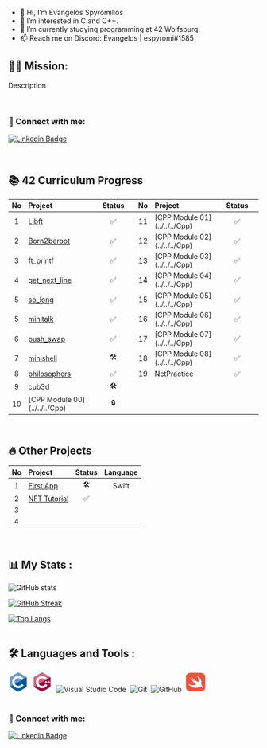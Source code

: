 - 👋 Hi, I’m Evangelos Spyromilios
- 👀 I’m interested in C and C++.
- 🌱 I’m currently studying programming at 42 Wolfsburg.
- 📫 Reach me on Discord: Evangelos | espyromi#1585


##  :man_technologist: Mission:
Description

<br />

### :link: Connect with me:

[![Linkedin Badge](https://img.shields.io/badge/-Evangelos_Spyromilios-blue?style=flat&logo=Linkedin&logoColor=white)](https://www.linkedin.com/in/evangelos-spyromilios-52137822b/)

</a>

<br />

## 📚 42 Curriculum Progress
| No  | Project                                    | Status |   | No  | Project                                 | Status |   |
| :-: | :----------------------------------------- | :----: | - | :-: | :---------------------------------------| :----: | - | 
| 1   | [Libft](../../../libft)                    | ✅     |   | 11  | [CPP Module 01] (../../../Cpp)          | ✅      |   |  
| 2   | [Born2beroot](../../../born2beroot)        | ✅     |   | 12  | [CPP Module 02] (../../../Cpp)          | ✅      |   |
| 3   | [ft_printf](../../../ft_printf)            | ✅     |   | 13  | [CPP Module 03] (../../../Cpp)          | ✅      |   | 
| 4   | [get_next_line](../../../get_next_line)    | ✅     |   | 14  | [CPP Module 04] (../../../Cpp)          | ✅      |   |  
| 5   | [so_long](../../../so_long)                | ✅     |   | 15  | [CPP Module 05] (../../../Cpp)          | ✅      |   |   
| 5   | [minitalk](../../../minitalk)              | ✅     |   | 16  | [CPP Module 06] (../../../Cpp)          | ✅      |   |     
| 6   | [push_swap](../../../push_swap)            | ✅     |   | 17  | [CPP Module 07] (../../../Cpp)          | ✅      |   |                          
| 7   | [minishell](../../../minishell)            | 🛠️     |   | 18  | [CPP Module 08] (../../../Cpp)          | ✅      |   |                             
| 8   | [philosophers](../../../Philosophers)      | ✅     |   | 19  | NetPractice                             | ✅      |   |                      
| 9   | cub3d                                      | 🛠️     |   |     |                                         |         |   |                            
| 10  | [CPP Module 00] (../../../Cpp)             | 🔒     |   |     |                                         |         |   |                                   

<br />

## 🔥 Other Projects
| No  | Project                                                                                                | Status |     Language    |
| :-: | :----------------------------------------------------------------------------------------------------- | :----: | :-------------: |
| 1   | [First App](../../../BullsEyeApp)                                                                      | 🛠️     |      Swift       |
| 2   | [NFT Tutorial](../../../NFTs)                                                                          |   ✅   |                 |
| 3   |                                                                                                        |        |                 |
| 4   |                                                                                                        |        |                 󠁐|

<br />

## 📊 My Stats :
![GitHub stats](https://github-readme-stats.vercel.app/api?username=V-Spyromilios&hide=contribs,prs&show_icons=true&theme=dark)

[![GitHub Streak](http://github-readme-streak-stats.herokuapp.com?user=V-Spyromilios&theme=dark&background=000000)](https://git.io/streak-stats)

[![Top Langs](https://github-readme-stats.vercel.app/api/top-langs/?username=V-Spyromilios&layout=compact&theme=dark)](https://github.com/V-Spyromilios/github-readme-stats)  
<br />

## :hammer_and_wrench: Languages and Tools :

<div>
  <img src="https://github.com/devicons/devicon/blob/master/icons/c/c-original.svg"  title="C" alt="C" width="40" height="40"/>&nbsp;
  <img src="https://github.com/devicons/devicon/blob/master/icons/cplusplus/cplusplus-original.svg" title="C++" alt="C++" width="40" height="40"/>&nbsp;
  <img src="https://cdn.jsdelivr.net/gh/devicons/devicon/icons/vscode/vscode-original.svg" title="Visual Studio Code" alt="Visual Studio Code" width="40" height="40"/>&nbsp;
  <img src="https://cdn.jsdelivr.net/gh/devicons/devicon/icons/git/git-original.svg" title="Git" alt="Git" width="40" height="40"/>&nbsp;
  <img src="https://user-images.githubusercontent.com/3369400/139448065-39a229ba-4b06-434b-bc67-616e2ed80c8f.png" title="GitHub" alt="GitHub" width="40" height="40"/>&nbsp;
<img src="https://github.com/devicons/devicon/blob/master/icons/swift/swift-original.svg"  title="Swift" alt="C" width="40" height="40"/>&nbsp;
<link rel="stylesheet" href="https://cdn.jsdelivr.net/gh/devicons/devicon@v2.15.1/devicon.min.css">
         
<div>

<br />

### :link: Connect with me:

[![Linkedin Badge](https://img.shields.io/badge/-Evangelos_Spyromilios-blue?style=flat&logo=Linkedin&logoColor=white)](https://www.linkedin.com/in/evangelos-spyromilios-52137822b/)
</a> 




